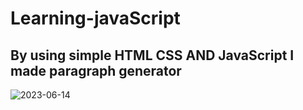 # Learning-javaScript
## By using simple HTML CSS AND JavaScript I made paragraph generator

![2023-06-14](https://github.com/rajsrm2021/Learning-javaScript/assets/103736313/cedc0985-348d-4ad5-93fa-245b47e8acfe)
